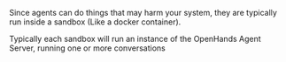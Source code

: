 Since agents can do things that may harm your system, they are typically run inside a sandbox (Like a docker container).

Typically each sandbox will run an instance of the OpenHands Agent Server, running one or more conversations